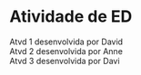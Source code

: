 # Atividade de ED 

Atvd 1 desenvolvida por David <br>
Atvd 2 desenvolvida por Anne <br>
Atvd 3 desenvolvida por Davi 
